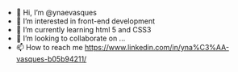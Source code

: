 - 👋 Hi, I’m @ynaevasques
- 👀 I’m interested in front-end development
- 🌱 I’m currently learning html 5 and CSS3
- 💞️ I’m looking to collaborate on ...
- 📫 How to reach me https://www.linkedin.com/in/yna%C3%AA-vasques-b05b94211/

<!---
ynaevasques/ynaevasques is a ✨ special ✨ repository because its `README.md` (this file) appears on your GitHub profile.
You can click the Preview link to take a look at your changes.
--->
